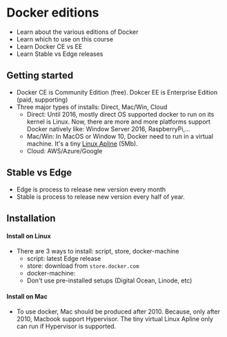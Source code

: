 # Docker editions

- Learn about the various editions of Docker
- Learn which to use on this course
- Learn Docker CE vs EE
- Learn Stable vs Edge releases

## Getting started
- Docker CE is Community Edition (free). Dokcer EE is Enterprise Edition (paid, supporting)
- Three major types of installs: Direct, Mac/Win, Cloud
	- Direct: Until 2016, mostly direct OS supported docker to run on its kernel is Linux. Now, there are more and more platforms support Docker natively like: Window Server 2016, RaspberryPi,...
	- Mac/Win: In MacOS or Window 10, Docker need to run in a virtual machine. It's a tiny [Linux Apline](https://alpinelinux.org/) (5Mb).
	- Cloud: AWS/Azure/Google

## Stable vs Edge
- Edge is process to release new version every month
- Stable is process to release new version every half of year. 

## Installation

#### Install on Linux
- There are 3 ways to install: script, store, docker-machine
	- script: latest Edge release
	- store: download from `store.docker.com`
	- docker-machine: 
	- Don't use pre-installed setups (Digital Ocean, Linode, etc)

#### Install on Mac
- To use docker, Mac should be produced after 2010. Because, only after 2010, Macbook support Hypervisor. The tiny virtual Linux Apline only can run if Hypervisor is supported.
